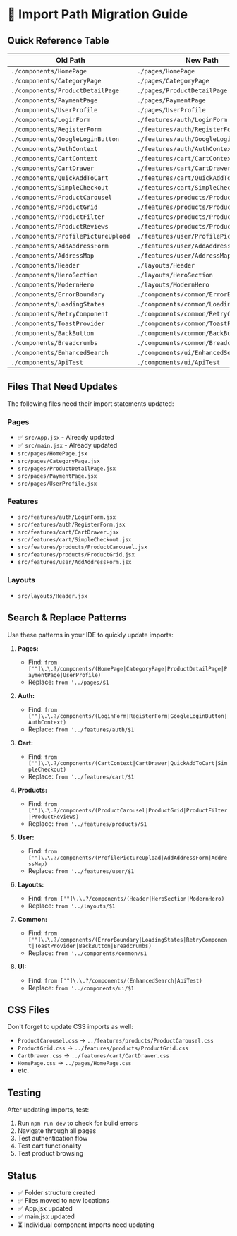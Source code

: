 # 🔄 Import Path Migration Guide

## Quick Reference Table

| Old Path | New Path |
|----------|----------|
| `./components/HomePage` | `./pages/HomePage` |
| `./components/CategoryPage` | `./pages/CategoryPage` |
| `./components/ProductDetailPage` | `./pages/ProductDetailPage` |
| `./components/PaymentPage` | `./pages/PaymentPage` |
| `./components/UserProfile` | `./pages/UserProfile` |
| `./components/LoginForm` | `./features/auth/LoginForm` |
| `./components/RegisterForm` | `./features/auth/RegisterForm` |
| `./components/GoogleLoginButton` | `./features/auth/GoogleLoginButton` |
| `./components/AuthContext` | `./features/auth/AuthContext` |
| `./components/CartContext` | `./features/cart/CartContext` |
| `./components/CartDrawer` | `./features/cart/CartDrawer` |
| `./components/QuickAddToCart` | `./features/cart/QuickAddToCart` |
| `./components/SimpleCheckout` | `./features/cart/SimpleCheckout` |
| `./components/ProductCarousel` | `./features/products/ProductCarousel` |
| `./components/ProductGrid` | `./features/products/ProductGrid` |
| `./components/ProductFilter` | `./features/products/ProductFilter` |
| `./components/ProductReviews` | `./features/products/ProductReviews` |
| `./components/ProfilePictureUpload` | `./features/user/ProfilePictureUpload` |
| `./components/AddAddressForm` | `./features/user/AddAddressForm` |
| `./components/AddressMap` | `./features/user/AddressMap` |
| `./components/Header` | `./layouts/Header` |
| `./components/HeroSection` | `./layouts/HeroSection` |
| `./components/ModernHero` | `./layouts/ModernHero` |
| `./components/ErrorBoundary` | `./components/common/ErrorBoundary` |
| `./components/LoadingStates` | `./components/common/LoadingStates` |
| `./components/RetryComponent` | `./components/common/RetryComponent` |
| `./components/ToastProvider` | `./components/common/ToastProvider` |
| `./components/BackButton` | `./components/common/BackButton` |
| `./components/Breadcrumbs` | `./components/common/Breadcrumbs` |
| `./components/EnhancedSearch` | `./components/ui/EnhancedSearch` |
| `./components/ApiTest` | `./components/ui/ApiTest` |

## Files That Need Updates

The following files need their import statements updated:

### Pages
- ✅ `src/App.jsx` - Already updated
- ✅ `src/main.jsx` - Already updated
- `src/pages/HomePage.jsx`
- `src/pages/CategoryPage.jsx`
- `src/pages/ProductDetailPage.jsx`
- `src/pages/PaymentPage.jsx`
- `src/pages/UserProfile.jsx`

### Features
- `src/features/auth/LoginForm.jsx`
- `src/features/auth/RegisterForm.jsx`
- `src/features/cart/CartDrawer.jsx`
- `src/features/cart/SimpleCheckout.jsx`
- `src/features/products/ProductCarousel.jsx`
- `src/features/products/ProductGrid.jsx`
- `src/features/user/AddAddressForm.jsx`

### Layouts
- `src/layouts/Header.jsx`

## Search & Replace Patterns

Use these patterns in your IDE to quickly update imports:

1. **Pages:**
   - Find: `from ['"]\.\.?/components/(HomePage|CategoryPage|ProductDetailPage|PaymentPage|UserProfile)`
   - Replace: `from '../pages/$1`

2. **Auth:**
   - Find: `from ['"]\.\.?/components/(LoginForm|RegisterForm|GoogleLoginButton|AuthContext)`
   - Replace: `from '../features/auth/$1`

3. **Cart:**
   - Find: `from ['"]\.\.?/components/(CartContext|CartDrawer|QuickAddToCart|SimpleCheckout)`
   - Replace: `from '../features/cart/$1`

4. **Products:**
   - Find: `from ['"]\.\.?/components/(ProductCarousel|ProductGrid|ProductFilter|ProductReviews)`
   - Replace: `from '../features/products/$1`

5. **User:**
   - Find: `from ['"]\.\.?/components/(ProfilePictureUpload|AddAddressForm|AddressMap)`
   - Replace: `from '../features/user/$1`

6. **Layouts:**
   - Find: `from ['"]\.\.?/components/(Header|HeroSection|ModernHero)`
   - Replace: `from '../layouts/$1`

7. **Common:**
   - Find: `from ['"]\.\.?/components/(ErrorBoundary|LoadingStates|RetryComponent|ToastProvider|BackButton|Breadcrumbs)`
   - Replace: `from '../components/common/$1`

8. **UI:**
   - Find: `from ['"]\.\.?/components/(EnhancedSearch|ApiTest)`
   - Replace: `from '../components/ui/$1`

## CSS Files

Don't forget to update CSS imports as well:
- `ProductCarousel.css` → `../features/products/ProductCarousel.css`
- `ProductGrid.css` → `../features/products/ProductGrid.css`
- `CartDrawer.css` → `../features/cart/CartDrawer.css`
- `HomePage.css` → `../pages/HomePage.css`
- etc.

## Testing

After updating imports, test:
1. Run `npm run dev` to check for build errors
2. Navigate through all pages
3. Test authentication flow
4. Test cart functionality
5. Test product browsing

## Status

- ✅ Folder structure created
- ✅ Files moved to new locations
- ✅ App.jsx updated
- ✅ main.jsx updated
- ⏳ Individual component imports need updating
